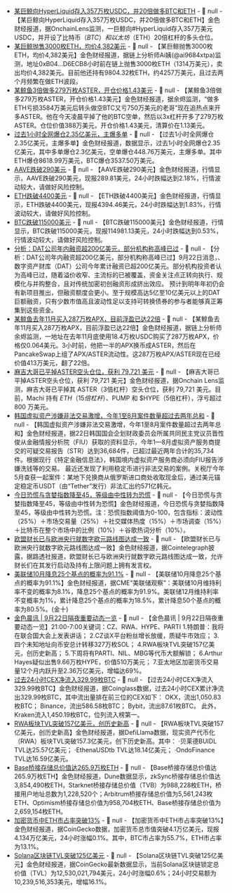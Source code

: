 - [某巨鲸向HyperLiquid存入357万枚USDC，并20倍做多BTC和ETH](https://x.com/OnchainLens/status/1969928278778720652) - 📰 null - 【某巨鲸向HyperLiquid存入357万枚USDC，并20倍做多BTC和ETH】金色财经报道，据OnchainLens监测，一巨鲸向#HyperLiquid存入357万美元USDC，并开设了比特币（$BTC）和以太坊（$ETH）20倍杠杆的多头仓位。
- [某巨鲸抛售3000枚ETH，均价4,382美元](https://x.com/ai_9684xtpa/status/1969927572185350364) - 📰 null - 【某巨鲸抛售3000枚ETH，均价4,382美元】金色财经报道，据链上分析师Ai姨(@ai9684xtpa)监测，地址0xB04...D6ECB8小时前在链上抛售3000枚ETH（1314万美元），卖出均价4,382美元。目前他还持有9804.32枚ETH，约4257万美元，且过去两个月频繁在做ETH波段。
- [某鲸鱼3倍做多279万枚ASTER，开仓价格1.43美元](https://x.com/EmberCN/status/1969923607339184639) - 📰 null - 【某鲸鱼3倍做多279万枚ASTER，开仓价格1.43美元】金色财经报道，据余烬监测，“做多ETH亏损3584万美元后转头做空BTC又亏750万美元的老哥”现在追热点来开多ASTER。他在今天凌晨平掉了他的BTC空单，然后以3x杠杆开多了279万枚ASTER。仓位价值388万美元，开仓价格1.43美元，清算价在1.13美元。
- [过去1小时全网爆仓2.35亿美元，主爆多单](https://www.coinglass.com/zh/LiquidationData) - 📰 null - 【过去1小时全网爆仓2.35亿美元，主爆多单】金色财经报道，数据显示，过去1小时全网爆仓2.35亿美元，其中多单爆仓2.3亿美元，空单爆仓448.76万美元，主爆多单。其中ETH爆仓8618.99万美元，BTC爆仓3537.50万美元。
- [AAVE跌破290美元]() - 📰 null - 【AAVE跌破290美元】金色财经报道，行情显示，AAVE跌破290美元，现报289.81美元，24小时跌幅达到2.18%，行情波动较大，请做好风险控制。
- [ETH跌破4400美元]() - 📰 null - 【ETH跌破4400美元】金色财经报道，行情显示，ETH跌破4400美元，现报4394.46美元，24小时跌幅达到1.83%，行情波动较大，请做好风险控制。
- [BTC跌破115000美元]() - 📰 null - 【BTC跌破115000美元】金色财经报道，行情显示，BTC跌破115000美元，现报114981.13美元，24小时跌幅达到0.53%，行情波动较大，请做好风险控制。
- [分析：DAT公司年内融资超200亿美元，部分机构称高峰已过](https://www.theblock.co/post/371536/crypto-treasury-funding-20-billion-peaked-whats-next?utm_source=feedly&utm_medium=rss) - 📰 null - 【分析：DAT公司年内融资超200亿美元，部分机构称高峰已过】9月22日消息，、数字资产财库（DAT）公司今年累计融资已超200亿美元。部分机构投资者认为高峰已过，随着溢价收窄、主流标的已被覆盖，资金关注点正转向执行、规模化与并购整合，且对传统加密初创融资形成挤出效应。 
预计到明年年初仍会有新项目推出，但融资额度会更小。至于规模高达5亿至10亿美元以上的DAT巨额融资，只有少数市值高且波动性足以支持可转换债券的参与者能够真正筹集到这些资金。
- [某鲸鱼去年11月买入287万枚APX，目前浮盈已达22倍](https://x.com/EmberCN/status/1969920670130974844) - 📰 null - 【某鲸鱼去年11月买入287万枚APX，目前浮盈已达22倍】金色财经报道，据链上分析师余烬监测，一地址在去年11月底使用18.4万枚USDC购买了287万枚APX，价格仅0.064美元。3小时前，他把一半的APX换币成ASTER，然后在PancakeSwap上组了APX/ASTER流动性。这287万枚APX/ASTER现在已经价值413万美元，翻了22倍。
- [麻吉大哥已平掉ASTER空头仓位，获利 79,721 美元]() - 📰 null - 【麻吉大哥已平掉ASTER空头仓位，获利 79,721 美元】金色财经报道，据Onchain Lens监测，麻吉大哥已平掉其 ASTER（3倍杠杆）空头仓位，获利 79,721 美元。目前，Machi 持有 $ETH（15倍杠杆）、$PUMP 和 $HYPE（5倍杠杆），浮亏超过 800 万美元。
- [韩国虚拟资产涉嫌非法交易激增，今年1至8月案件数量超过去两年总和](https://www.yna.co.kr/view/AKR20250921025700001?section=market-plus/cryptocurrency) - 📰 null - 【韩国虚拟资产涉嫌非法交易激增，今年1至8月案件数量超过去两年总和】金色财经报道，据22日韩国国会企划财政委员会所属共同民主党议员晋性俊从金融情报分析院（FIU）获取的资料显示，今年1—8月虚拟资产服务商提交的可疑交易报告（STR）达到36,684件，已超过最近两年合计的35,734件。根据现行《特定金融信息法》，韩国境内虚拟资产服务商必须向FIU报告涉嫌洗钱等的交易。 
最近还发现了利用稳定币进行非法交易的案例。关税厅今年5月查获一起案件：某地下兑换商从俄罗斯进口商处收取现金后，通过美元锚定稳定币USDT（由“Tether”发行）非法汇出约571亿韩元。
- [今日恐慌与贪婪指数降至45，等级由中性转为恐慌](https://alternative.me/crypto/fear-and-greed-index/#google_vignette) - 📰 null - 【今日恐慌与贪婪指数降至45，等级由中性转为恐慌】金色财经报道，今日恐慌与贪婪指数降至45，等级由中性转为恐慌。注：恐慌指数阈值为0-100，包含指标：波动性（25%）＋市场交易量（25%）＋社交媒体热度（15%）＋市场调查（15%）＋比特币在整个市场中的比例（10%）＋谷歌热词分析（10%）。
- [欧盟财长已与欧洲央行就数字欧元路线图达成一致](https://x.com/Cointelegraph/status/1969907086956904840) - 📰 null - 【欧盟财长已与欧洲央行就数字欧元路线图达成一致】金色财经报道，据Cointelegraph披露，据路透社报道，欧盟财长已与欧洲央行就数字欧元路线图达成一致，允许财长们在其发行启动及持有上限问题上拥有发言权。
- [美联储10月降息25个基点的概率为91.1%]() - 📰 null - 【美联储10月降息25个基点的概率为91.1%】金色财经报道，据CME“美联储观察”：美联储10月维持利率不变的概率为8.1%，降息25个基点的概率为91.9%。美联储12月维持利率不变概率为1%，累计降息25个基点的概率为18.5%，累计降息50个基点的概率为80.5%。(金十)
- [金色晨讯 | 9月22日隔夜重要动态一览]() - 📰 null - 【金色晨讯 | 9月22日隔夜重要动态一览】21:00-7:00关键词：CZ、RWA、HYPE、PARTI 
1.特朗普：我将在联合国大会上发表讲话； 
2.CZ谈X平台粉丝增长放缓，质疑牛市效应； 
3.四个未知地址向币安总计转移327万枚SOL； 
4.RWA板块TVL突破157亿美元，创历史新高； 
5.下周将有PARTI、NIL、MBG等代币大额解锁； 
6.Arthur Hayes疑似出售9.66万枚HYPE，价值510万美元； 
7.亚太地区加密货币交易量12个月内跃升至2.36万亿美元，增幅达69%。
- [过去24小时CEX净流入329.99枚BTC]() - 📰 null - 【过去24小时CEX净流入329.99枚BTC】金色财经报道，据Coinglass数据，过去24小时CEX累计净流出329.99枚BTC，其中流出量排在前三位的CEX如下： 
OKX，流出1,050.83枚BTC； 
Binance，流出586.58枚BTC； 
Bybit，流出87.61枚BTC。 
此外，Kraken流入1,450.19枚BTC，位列流入榜第一。
- [RWA板块TVL突破157亿美元，创历史新高]() - 📰 null - 【RWA板块TVL突破157亿美元，创历史新高】金色财经报道，据DefiLlama数据，现实资产代币化（RWA）板块TVL突破157.3亿美元，创下历史新高。其中： 
·贝莱德BUIDL TVL达25.57亿美元； 
·EthenaUSDtb TVL达18.14亿美元； 
·OndoFinance TVL达16.59亿美元。
- [Base桥接存储总价值达265.9万枚ETH]() - 📰 null - 【Base桥接存储总价值达265.9万枚ETH】金色财经报道，Dune数据显示，zkSync桥接存储总价值达3,854,490枚ETH，Starknet桥接存储总价值（TVB）为988,228枚ETH，桥接用户地址总数为1,228,520个；Arbitrum桥接存储总价值为5,561,243枚ETH、Optimism桥接存储总价值为958,704枚ETH、Base桥接存储总价值为2,659,154枚ETH。
- [加密货币中ETH市占率突破13%]() - 📰 null - 【加密货币中ETH市占率突破13%】金色财经报道，据CoinGecko数据，加密货币总市值突破4.1万亿美元，现报4.134万亿美元，24小时涨幅0.1%。其中，BTC市占率为55.7%，ETH市占率为13.1%。
- [Solana区块链TVL突破125亿美元]() - 📰 null - 【Solana区块链TVL突破125亿美元】金色财经报道，据CoinGecko最新数据显示，当前Solana区块链锁定总价值（TVL）为12,530,021,794美元，24小时涨幅0.6%；24小时交易额为10,239,516,353美元，增幅16.1%。
